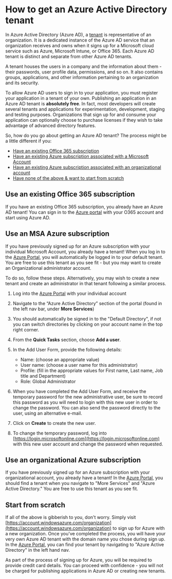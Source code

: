 <properties
    pageTitle="How to get an Azure AD tenant | Microsoft Azure"
    description="How to get an Azure Active Directory tenant for registering and building applications."
    services="active-directory"
    documentationCenter=""
    authors="dstrockis"
    manager="terrylan"
    editor=""/>

<tags
    ms.service="active-directory"
    ms.workload="identity"
    ms.tgt_pltfrm="na"
    ms.devlang="na"
    ms.topic="hero-article"
    ms.date="09/28/2015"
    ms.author="dastrock"/>

# <a name="how-to-get-an-azure-active-directory-tenant"></a>How to get an Azure Active Directory tenant

In Azure Active Directory (Azure AD), a [tenant](https://msdn.microsoft.com/library/azure/jj573650.aspx#BKMK_WhatIsAnAzureADTenant) is representative of an organization.  It is a dedicated instance of the Azure AD service that an organization receives and owns when it signs up for a Microsoft cloud service such as Azure, Microsoft Intune, or Office 365.  Each Azure AD tenant is distinct and separate from other Azure AD tenants.  

A tenant houses the users in a company and the information about them - their passwords, user profile data, permissions, and so on.  It also contains groups, applications, and other information pertaining to an organization and its security.

To allow Azure AD users to sign in to your application, you must register your application in a tenant of your own.  Publishing an application in an Azure AD tenant is **absolutely free**.  In fact, most developers will create several tenants and applications for experimentation, development, staging and testing purposes.  Organizations that sign up for and consume your application can optionally choose to purchase licenses if they wish to take advantage of advanced directory features.

So, how do you go about getting an Azure AD tenant?  The process might be a little different if you:

- [Have an existing Office 365 subscription](#use-an-existing-office-365-subscription)
- [Have an existing Azure subscription associated with a Microsoft Account](#use-an-msa-azure-subscription)
- [Have an existing Azure subscription associated with an organizational account](#use-an-organizational-azure-subscription)
- [Have none of the above & want to start from scratch](#start-from-scratch)

## <a name="use-an-existing-office-365-subscription"></a>Use an existing Office 365 subscription
If you have an existing Office 365 subscription, you already have an Azure AD tenant! You can sign in to the [Azure portal](https://portal.azure.com) with your O365 account and start using Azure AD.

## <a name="use-an-msa-azure-subscription"></a>Use an MSA Azure subscription
If you have previously signed up for an Azure subscription with your individual Microsoft Account, you already have a tenant!  When you log in to the [Azure Portal](https://portal.azure.com), you will automatically be logged in to your default tenant. You are free to use this tenant as you see fit - but you may want to create an Organizational administrator account.

To do so, follow these steps.  Alternatively, you may wish to create a new tenant and create an administrator in that tenant following a similar process.

1.  Log into the [Azure Portal](https://portal.azure.com) with your individual account
2.  Navigate to the “Azure Active Directory” section of the portal (found in the left nav bar, under **More Services**)
3.  You should automatically be signed in to the "Default Directory", if not you can switch directories by clicking on your account name in the top right corner.
4.  From the **Quick Tasks** section, choose **Add a user**.
5.  In the Add User Form, provide the following details:

    - Name: (choose an appropriate value)
    - User name: (choose a user name for this administrator)
    - Profile: (fill in the appropriate values for First name, Last name, Job title and Department)
    - Role: Global Administrator

6.  When you have completed the Add User Form, and receive the temporary password for the new administrative user, be sure to record this password as you will need to login with this new user in order to change the password. You can also send the password directly to the user, using an alternative e-mail.
7.  Click on **Create** to create the new user.
8.  To change the temporary password, log into [https://login.microsoftonline.com](https://login.microsoftonline.com) with this new user account and change the password when requested.


## <a name="use-an-organizational-azure-subscription"></a>Use an organizational Azure subscription
If you have previously signed up for an Azure subscription with your organizational account, you already have a tenant!  In the [Azure Portal](https://portal.azure.com), you should find a tenant when you navigate to "More Services" and "Azure Active Directory."  You are free to use this tenant as you see fit. 


## <a name="start-from-scratch"></a>Start from scratch
If all of the above is gibberish to you, don't worry.  Simply visit [https://account.windowsazure.com/organization](https://account.windowsazure.com/organization) to sign up for Azure with a new organization.  Once you've completed the process, you will have your very own Azure AD tenant with the domain name you chose during sign up.  In the [Azure Portal](https://portal.azure.com), you can find your tenant by navigating to "Azure Active Directory" in the left hand nav.

As part of the process of signing up for Azure, you will be required to provide credit card details.  You can proceed with confidence - you will not be charged for publishing applications in Azure AD or creating new tenants.
